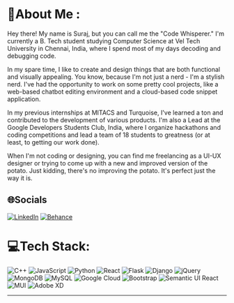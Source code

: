 # 💫About Me :

Hey there! My name is Suraj, but you can call me the "Code Whisperer." I'm currently a B. Tech student studying Computer Science at Vel Tech University in Chennai, India, where I spend most of my days decoding and debugging code. 

In my spare time, I like to create and design things that are both functional and visually appealing. You know, because I'm not just a nerd - I'm a stylish nerd. I've had the opportunity to work on some pretty cool projects, like a web-based chatbot editing environment and a cloud-based code snippet application. 

In my previous internships at MITACS and Turquoise, I've learned a ton and contributed to the development of various products. I'm also a Lead at the Google Developers Students Club, India, where I organize hackathons and coding competitions and lead a team of 18 students to greatness (or at least, to getting our work done). 

When I'm not coding or designing, you can find me freelancing as a UI-UX designer or trying to come up with a new and improved version of the potato. Just kidding, there's no improving the potato. It's perfect just the way it is.

## 🌐Socials
[![LinkedIn](https://img.shields.io/badge/LinkedIn-%230077B5.svg?logo=linkedin&logoColor=white)](https://linkedin.com/in/bythebug) 
[![Behance](https://img.shields.io/badge/Behance-1769ff?logo=behance&logoColor=white)](https://behance.net/doresjae) 


# 💻Tech Stack:
![C++](https://img.shields.io/badge/c++-%2300599C.svg?style=for-the-badge&logo=c%2B%2B&logoColor=white) 
![JavaScript](https://img.shields.io/badge/javascript-%23323330.svg?style=for-the-badge&logo=javascript&logoColor=%23F7DF1E) 
![Python](https://img.shields.io/badge/python-3670A0?style=for-the-badge&logo=python&logoColor=ffdd54) 
![React](https://img.shields.io/badge/react-%2320232a.svg?style=for-the-badge&logo=react&logoColor=%2361DAFB) 
![Flask](https://img.shields.io/badge/flask-%23000.svg?style=for-the-badge&logo=flask&logoColor=white) 
![Django](https://img.shields.io/badge/django-%23092E20.svg?style=for-the-badge&logo=django&logoColor=white) 
![jQuery](https://img.shields.io/badge/jquery-%230769AD.svg?style=for-the-badge&logo=jquery&logoColor=white) 
![MongoDB](https://img.shields.io/badge/MongoDB-%234ea94b.svg?style=for-the-badge&logo=mongodb&logoColor=white) 
![MySQL](https://img.shields.io/badge/mysql-%2300f.svg?style=for-the-badge&logo=mysql&logoColor=white) 
![Google Cloud](https://img.shields.io/badge/Google%20Cloud-%234285F4.svg?style=for-the-badge&logo=goole-cloud&logoColor=white) 
![Bootstrap](https://img.shields.io/badge/bootstrap-%23563D7C.svg?style=for-the-badge&logo=bootstrap&logoColor=white) 
![Semantic UI React](https://img.shields.io/badge/Semantic%20UI%20React-%2335BDB2.svg?style=for-the-badge&logo=SemanticUIReact&logoColor=white) 
![MUI](https://img.shields.io/badge/MUI-%230081CB.svg?style=for-the-badge&logo=material-ui&logoColor=white) 
![Adobe XD](https://img.shields.io/badge/Adobe%20XD-470137?style=for-the-badge)

---
<!-- [![](https://visitcount.itsvg.in/api?id=bythebug&icon=0&color=0)](https://visitcount.itsvg.in) -->
